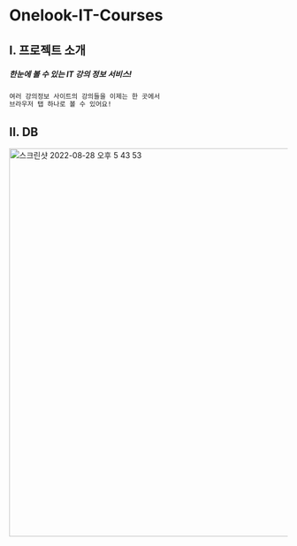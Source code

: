 # **Onelook-IT-Courses** <br/>
## I. 프로젝트 소개
##### _한눈에 볼 수 있는 IT 강의 정보 서비스!_
```bash
여러 강의정보 사이트의 강의들을 이제는 한 곳에서
브라우저 탭 하나로 볼 수 있어요!
```
## II. DB
<img width="703" alt="스크린샷 2022-08-28 오후 5 43 53" src="https://user-images.githubusercontent.com/48710060/187066365-e0d13325-fd9b-4ba5-8318-257983b0c92c.png">

